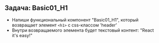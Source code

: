 ## Задача: Basic01_H1
- Напиши функциональный компонент "Basic01_H1", который возвращает элемент `<h1>` с css-классом 'header'
- Внутри возвращаемого элемента будет текстовый контент: "React it's easy!"